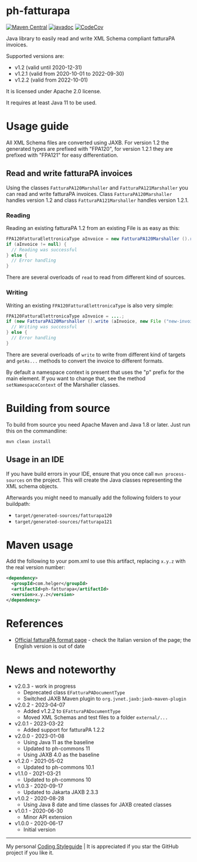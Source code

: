 # ph-fatturapa

[![Maven Central](https://maven-badges.herokuapp.com/maven-central/com.helger/ph-fatturapa/badge.svg)](https://maven-badges.herokuapp.com/maven-central/com.helger/ph-fatturapa) 
[![javadoc](https://javadoc.io/badge2/com.helger/ph-fatturapa/javadoc.svg)](https://javadoc.io/doc/com.helger/ph-fatturapa)
[![CodeCov](https://codecov.io/gh/phax/ph-fatturapa/branch/master/graph/badge.svg)](https://codecov.io/gh/phax/ph-fatturapa)

Java library to easily read and write XML Schema compliant fatturaPA invoices.

Supported versions are:
* v1.2 (valid until 2020-12-31) 
* v1.2.1 (valid from 2020-10-01 to 2022-09-30)
* v1.2.2 (valid from 2022-10-01)

It is licensed under Apache 2.0 license.

It requires at least Java 11 to be used.

# Usage guide

All XML Schema files are converted using JAXB.
For version 1.2 the generated types are prefixed with "FPA120", for version 1.2.1 they are prefixed with "FPA121" for easy differentiation.

## Read and write fatturaPA invoices

Using the classes `FatturaPA120Marshaller` and `FatturaPA121Marshaller` you can read and write fatturaPA invoices.
Class `FatturaPA120Marshaller` handles version 1.2 and class `FatturaPA121Marshaller` handles version 1.2.1.

### Reading

Reading an existing fatturaPA 1.2 from an existing File is as easy as this:

```java
FPA120FatturaElettronicaType aInvoice = new FatturaPA120Marshaller ().read (new File ("invoice.xml"));
if (aInvoice != null) { 
  // Reading was successful
} else {
  // Error handling
}
```
There are several overloads of `read` to read from different kind of sources.

### Writing

Writing an existing `FPA120FatturaElettronicaType` is also very simple:

```java
FPA120FatturaElettronicaType aInvoice = ....;
if (new FatturaPA120Marshaller ().write (aInvoice, new File ("new-invoice.xml")).isSuccess ()) { 
  // Writing was successful
} else {
  // Error handling
}
```
There are several overloads of `write` to write from different kind of targets and `getAs...` methods to convert the invoice to different formats.

By default a namespace context is present that uses the "p" prefix for the main element. If you want to change that, see the method `setNamespaceContext` of the Marshaller classes. 

# Building from source

To build from source you need Apache Maven and Java 1.8 or later.
Just run this on the commandline:

```shell
mvn clean install
```

## Usage in an IDE

If you have build errors in your IDE, ensure that you once call `mvn process-sources` on the project. This will create the Java classes representing the XML schema objects.

Afterwards you might need to manually add the following folders to your buildpath:
* `target/generated-sources/fatturapa120`
* `target/generated-sources/fatturapa121`

# Maven usage

Add the following to your pom.xml to use this artifact, replacing `x.y.z` with the real version number:

```xml
<dependency>
  <groupId>com.helger</groupId>
  <artifactId>ph-fatturapa</artifactId>
  <version>x.y.z</version>
</dependency>
```

# References

* [Official fatturaPA format page]( https://www.fatturapa.gov.it/export/fatturazione/it/normativa/f-2.htm) - check the Italian version of the page; the English version is out of date

# News and noteworthy

* v2.0.3 - work in progress
    * Deprecated class `EFatturaPADocumentType`
    * Switched JAXB Maven plugin to `org.jvnet.jaxb:jaxb-maven-plugin` 
* v2.0.2 - 2023-04-07
    * Added v1.2.2 to `EFatturaPADocumentType`
    * Moved XML Schemas and test files to a folder `external/...`
* v2.0.1 - 2023-03-22
    * Added support for fatturaPA 1.2.2
* v2.0.0 - 2023-01-08
    * Using Java 11 as the baseline
    * Updated to ph-commons 11
    * Using JAXB 4.0 as the baseline
* v1.2.0 - 2021-05-02
    * Updated to ph-commons 10.1
* v1.1.0 - 2021-03-21
    * Updated to ph-commons 10
* v1.0.3 - 2020-09-17
    * Updated to Jakarta JAXB 2.3.3
* v1.0.2 - 2020-08-28
    * Using Java 8 date and time classes for JAXB created classes
* v1.0.1 - 2020-06-30
    * Minor API extension
* v1.0.0 - 2020-06-17
    * Initial version

---

My personal [Coding Styleguide](https://github.com/phax/meta/blob/master/CodingStyleguide.md) |
It is appreciated if you star the GitHub project if you like it.